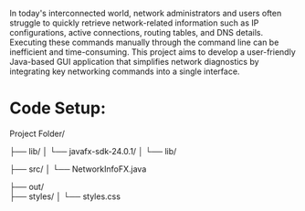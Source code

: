 In today's interconnected world, network administrators and users often struggle to quickly retrieve network-related information such as IP configurations, active connections, routing tables, and DNS details. Executing these commands manually through the command line can be inefficient and time-consuming. This project aims to develop a user-friendly Java-based GUI application that simplifies network diagnostics by integrating key networking commands into a single interface.

# Code Setup:
Project Folder/

├── lib/
│   └── javafx-sdk-24.0.1/
│       └── lib/          

├── src/
│   └── NetworkInfoFX.java

├── out/                 
├── styles/
│   └── styles.css
